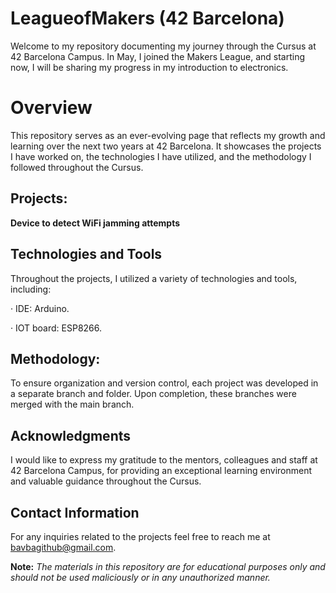 # LeagueofMakers (42 Barcelona)

Welcome to my repository documenting my journey through the Cursus at 42 Barcelona Campus. In May, I joined the Makers League, and starting now, I will be sharing my progress in my introduction to electronics.

# **Overview**

This repository serves as an ever-evolving page that reflects my growth and learning over the next two years at 42 Barcelona. It showcases the projects I have worked on, the technologies I have utilized, and the methodology I followed throughout the Cursus.

## **Projects:**

**Device to detect WiFi jamming attempts**

## **Technologies and Tools**

Throughout the projects, I utilized a variety of technologies and tools, including:

· IDE: Arduino.

· IOT board: ESP8266.

## **Methodology:**

To ensure organization and version control, each project was developed in a separate branch and folder. Upon completion, these branches were merged with the main branch.

## **Acknowledgments**

I would like to express my gratitude to the mentors, colleagues and staff at 42 Barcelona Campus, for providing an exceptional learning environment and valuable guidance throughout the Cursus.

## **Contact Information**

For any inquiries related to the projects feel free to reach me at bavbagithub@gmail.com.

**Note:** _The materials in this repository are for educational purposes only and should not be used maliciously or in any unauthorized manner._
